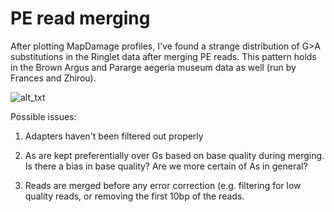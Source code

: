 # PE read merging

After plotting MapDamage profiles, I've found a strange distribution of G>A substitutions in the Ringlet data after merging PE reads. This pattern holds in the Brown Argus and Pararge aegeria museum data as well (run by Frances and Zhirou). 

![alt_txt][Fig1]

[Fig1]:https://user-images.githubusercontent.com/12142475/141117504-0e913f6f-fe53-4ccb-960f-d9c2220edf5b.png


Possible issues: 

1) Adapters haven't been filtered out properly

2) As are kept preferentially over Gs based on base quality during merging. Is there a bias in base quality? Are we more certain of As in general? 

3) Reads are merged before any error correction (e.g. filtering for low quality reads, or removing the first 10bp of the reads. 



